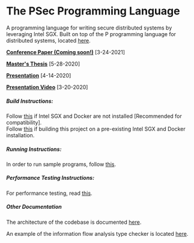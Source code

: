 # The PSec Programming Language

A programming language for writing secure distributed systems by leveraging Intel SGX. Built on top of the P programming language for distributed systems, located [here](https://github.com/p-org/P).

[**Conference Paper (Coming soon!)**](https://www2.eecs.berkeley.edu/Pubs/TechRpts/2020/EECS-2020-83.html) [3-24-2021]

[**Master's Thesis**](https://www2.eecs.berkeley.edu/Pubs/TechRpts/2020/EECS-2020-83.html) [5-28-2020]

[**Presentation**](https://docs.google.com/presentation/d/1Paf3SXun9uCw4QMuHtezIfzKtVLJAu1-0ZgFQ4BKVM4/edit?usp=sharing) [4-14-2020]

[**Presentation Video**](https://youtu.be/QS-BgX-e180) [3-20-2020]

##### Build Instructions:  
Follow [this](docs/SGXInstallation.md) if Intel SGX and Docker are not installed [Recommended for compatibility].  
Follow [this](docs/RepoInstallation.md) if building this project on a pre-existing Intel SGX and Docker installation.

##### Running Instructions:
In order to run sample programs, follow [this](docs/Running.md).

##### Performance Testing Instructions:
For performance testing, read [this](docs/PerformanceTesting.md).

##### Other Documentation
The architecture of the codebase is documented [here](docs/ArchitectureOverview.md).

An example of the information flow analysis type checker is located [here](docs/InformationFlowTypeCheckerExample.p).